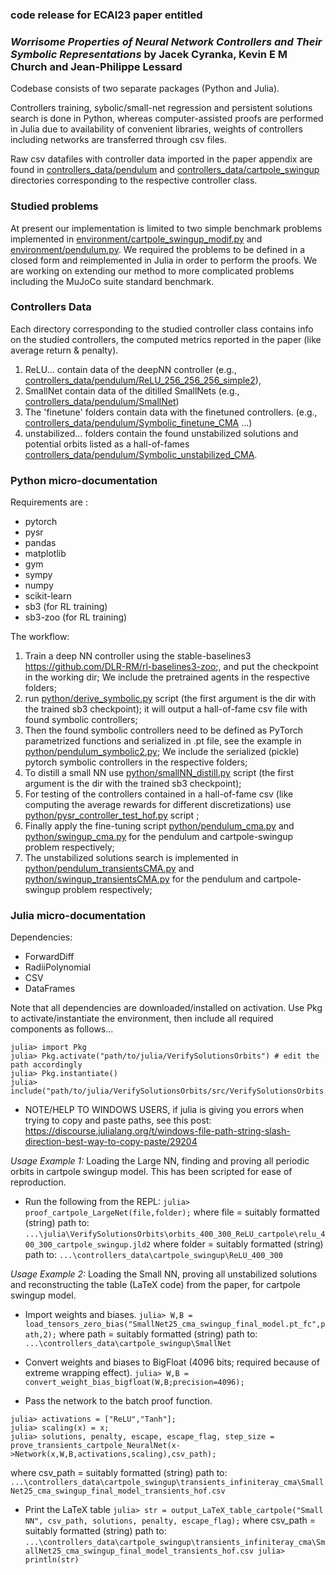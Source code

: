 ### code release for ECAI23 paper entitled
### _Worrisome Properties of Neural Network Controllers and Their Symbolic Representations_ by Jacek Cyranka, Kevin E M Church and Jean-Philippe Lessard

Codebase consists of two separate packages (Python and Julia).

Controllers training, sybolic/small-net regression and persistent solutions search is done in Python,
whereas computer-assisted proofs are performed in Julia due to availability of convenient libraries, 
weights of controllers including networks are transferred through csv files.

Raw csv datafiles with controller data imported in the paper appendix are found in 
[controllers_data/pendulum](controllers_data/pendulum) and [controllers_data/cartpole_swingup](controllers_data/cartpole_swingup) directories corresponding to the respective controller class.

### Studied problems

At present our implementation is limited to two simple benchmark problems implemented in [environment/cartpole_swingup_modif.py](environment/cartpole_swingup_modif.py) and [environment/pendulum.py](environment/pendulum.py). 
We required the problems to be defined in a closed form and reimplemented in Julia in order to perform the proofs. We are working on extending our method
to more complicated problems including the MuJoCo suite standard benchmark. 

### Controllers Data

Each directory corresponding to the studied controller class contains info on the studied controllers, the computed metrics reported in the paper (like average return & penalty).   

1) ReLU... contain data of the deepNN controller (e.g., [controllers_data/pendulum/ReLU_256_256_256_simple2](controllers_data/pendulum/ReLU_256_256_256_simple2)),
2) SmallNet contain data of the ditilled SmallNets (e.g., [controllers_data/pendulum/SmallNet](controllers_data/pendulum/SmallNet))
3) The 'finetune' folders contain data with the finetuned controllers. (e.g., [controllers_data/pendulum/Symbolic_finetune_CMA](controllers_data/pendulum/Symbolic_finetune_CMA) ...)
4) unstabilized... folders contain the found unstabilized solutions and potential orbits listed as a hall-of-fames [controllers_data/pendulum/Symbolic_unstabilized_CMA](controllers_data/pendulum/Symbolic_unstabilized_CMA).

### Python micro-documentation

Requirements are :
* pytorch
* pysr
* pandas
* matplotlib
* gym
* sympy
* numpy
* scikit-learn
* sb3 (for RL training)
* sb3-zoo (for RL training)

The workflow:

1) Train a deep NN controller using the stable-baselines3  https://github.com/DLR-RM/rl-baselines3-zoo;, and put the checkpoint in the working dir; We include the pretrained agents in the respective folders;
2) run [python/derive_symbolic.py](python/derive_symbolic.py) script (the first argument is the dir with the trained sb3 checkpoint); it will output a hall-of-fame csv file with found symbolic controllers; 
3) Then the found symbolic controllers need to be defined as PyTorch parametrized functions and serialized in .pt file, see the example in [python/pendulum_symbolic2.py](python/pendulum_symbolic2.py); We include the serialized (pickle) pytorch symbolic controllers in the respective folders;
4) To distill a small NN use [python/smallNN_distill.py](python/smallNN_distill.py) script (the first argument is the dir with the trained sb3 checkpoint);
5) For testing of the controllers contained in a hall-of-fame csv (like computing the average rewards for different discretizations) use [python/pysr_controller_test_hof.py](python/pysr_controller_test_hof.py) script ;
6) Finally apply the fine-tuning script [python/pendulum_cma.py](python/pendulum_cma.py) and [python/swingup_cma.py](python/swingup_cma.py) for the pendulum and cartpole-swingup problem respectively;
7) The unstabilized solutions search is implemented in [python/pendulum_transientsCMA.py](python/pendulum_transientsCMA.py) and [python/swingup_transientsCMA.py](python/swingup_transientsCMA.py) for the pendulum and cartpole-swingup problem respectively;

### Julia micro-documentation

Dependencies: 
* ForwardDiff
* RadiiPolynomial
* CSV
* DataFrames

Note that all dependencies are downloaded/installed on activation. Use Pkg to activate/instantiate the environment, then include all required components as follows...
```
julia> import Pkg
julia> Pkg.activate("path/to/julia/VerifySolutionsOrbits") # edit the path accordingly
julia> Pkg.instantiate()
julia> include("path/to/julia/VerifySolutionsOrbits/src/VerifySolutionsOrbits.jl");
```

- NOTE/HELP TO WINDOWS USERS, if julia is giving you errors when trying to copy and paste paths, see this post: 
https://discourse.julialang.org/t/windows-file-path-string-slash-direction-best-way-to-copy-paste/29204

_Usage Example 1:_ Loading the Large NN, finding and proving all periodic orbits in cartpole swingup model. This has been scripted for ease of reproduction.

- Run the following from the REPL: 
`julia> proof_cartpole_LargeNet(file,folder);`
where file = suitably formatted (string) path to: `...\julia\VerifySolutionsOrbits\orbits_400_300_ReLU_cartpole\relu_400_300_cartpole_swingup.jld2`
where folder = suitably formatted (string) path to: `...\controllers_data\cartpole_swingup\ReLU_400_300`

_Usage Example 2:_ Loading the Small NN, proving all unstabilized solutions and reconstructing the table (LaTeX code) from the paper, for cartpole swingup model.

- Import weights and biases. 
`julia> W,B = load_tensors_zero_bias("SmallNet25_cma_swingup_final_model.pt_fc",path,2);`
where path = suitably formatted (string) path to:   `...\controllers_data\cartpole_swingup\SmallNet`

- Convert weights and biases to BigFloat (4096 bits; required because of extreme wrapping effect). 
`julia> W,B = convert_weight_bias_bigfloat(W,B;precision=4096);`

- Pass the network to the batch proof function.
```
julia> activations = ["ReLU","Tanh"];
julia> scaling(x) = x;
julia> solutions, penalty, escape, escape_flag, step_size = prove_transients_cartpole_NeuralNet(x->Network(x,W,B,activations,scaling),csv_path);
```
where csv_path = suitably formatted (string) path to: `...\controllers_data\cartpole_swingup\transients_infiniteray_cma\SmallNet25_cma_swingup_final_model_transients_hof.csv`

- Print the LaTeX table
`julia> str = output_LaTeX_table_cartpole("Small NN", csv_path, solutions, penalty, escape_flag);`
where csv_path = suitably formatted (string) path to: `...\controllers_data\cartpole_swingup\transients_infiniteray_cma\SmallNet25_cma_swingup_final_model_transients_hof.csv
julia> println(str)`

